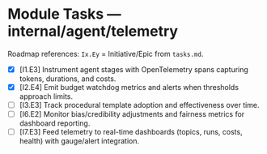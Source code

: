 # Module Tasks — internal/agent/telemetry

Roadmap references: `Ix.Ey` = Initiative/Epic from `tasks.md`.

- [x] [I1.E3] Instrument agent stages with OpenTelemetry spans capturing tokens, durations, and costs.
- [x] [I2.E4] Emit budget watchdog metrics and alerts when thresholds approach limits.
- [ ] [I3.E3] Track procedural template adoption and effectiveness over time.
- [ ] [I6.E2] Monitor bias/credibility adjustments and fairness metrics for dashboard reporting.
- [ ] [I7.E3] Feed telemetry to real-time dashboards (topics, runs, costs, health) with gauge/alert integration.
